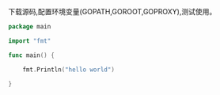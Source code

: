 下载源码,配置环境变量(GOPATH,GOROOT,GOPROXY),测试使用。

```go
package main

import "fmt"

func main() {

	fmt.Println("hello world")

}
```

